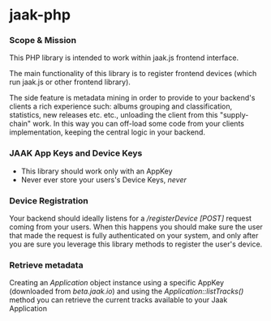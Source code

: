 # jaak-php

### Scope & Mission
This PHP library is intended to work within jaak.js frontend interface.

The main functionality of this library is to register frontend devices
(which run jaak.js or other frontend library).

The side feature is metadata mining in order to provide to your backend's
clients a rich experience such: albums grouping and classification,
statistics, new releases etc. etc., unloading the client from this
"supply-chain" work. In this way you can off-load some code from
your clients implementation, keeping the central logic in your backend.


### JAAK App Keys and Device Keys
* This library should work only with an AppKey
* Never ever store your users's Device Keys, *never*

### Device Registration
Your backend should ideally listens for a */registerDevice [POST]* request
coming from your users. When this happens you should make sure the user
that made the request is fully authenticated on your system, and only
after you are sure you leverage this library methods to register the
user's device.

### Retrieve metadata
Creating an *Application* object instance using a specific AppKey (downloaded from *beta.jaak.io*) and using the *Application::listTracks()* method you can retrieve the current tracks available to your Jaak Application